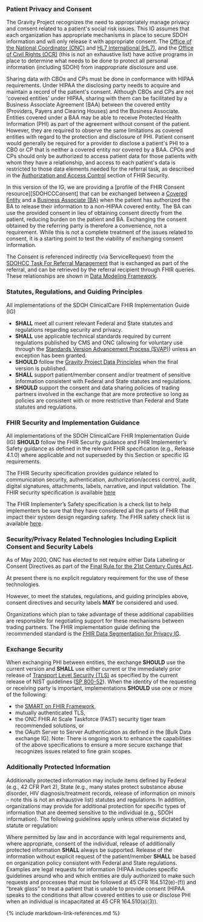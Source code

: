 ### Patient Privacy and Consent
The Gravity Project recognizes the need to appropriately manage privacy and consent related to a patient's social risk issues.  This IG assumes that each organization has appropriate mechanisms in place to secure SDOH information and will only release it with appropriate consent.  The [Office of the National Coordinator (ONC)](https://www.healthit.gov/) and [HL7 International (HL7)](http://www.hl7.org/index.cfm), and the [Office of Civil Rights (OCR)](https://www.hhs.gov/ocr/index.html) (this is not an exhaustive list) have active programs in place to determine what needs to be done to protect all personal information (including SDOH) from inappropriate disclosure and use.

Sharing data with CBOs and CPs must be done in conformance with HIPAA requirements.  Under HIPAA the disclosing party needs to acquire and maintain a record of the patient's consent.
Although CBOs and CPs are not 'covered entities' under HIPAA,
sharing with them can be facilitated by a Business Associate Agreement (BAA) between the covered entity (Providers, Payers and Clearing Houses) and the Business Associate.
Entities covered under a BAA may be able to receive Protected Health Information (PHI) as part of the agreement without consent of the patient. However, they are required to observe the same limitations as covered entities with regard to the protection and disclosure of PHI.  Patient consent would generally be required for a provider to disclose a patient's PHI to a CBO or CP that is neither a covered entity nor covered by a BAA.  CPOs and CPs should only be authorized to access patient data for those patients with whom they have a relationship, and access to each patient's data is restricted to those data elements needed for the referral task, as described in the [Authorization and Access Control]({{site.data.fhir.path}}security.html#binding) section of FHIR Security.

 In this version of the IG, we are providing a [profile of the FHIR Consent resource][SDOHCCConsent]  that can be exchanged between a [Covered Entity](https://www.hhs.gov/hipaa/for-professionals/covered-entities/index.html) and a [Business Associate (BA)](https://www.hhs.gov/hipaa/for-professionals/privacy/guidance/business-associates/index.html) when the patient has authorized the BA to release their information to a non-HIPAA covered entity.  The BA can use the provided consent in lieu of obtaining consent directly from the patient, reducing burden on the patient and BA.  Exchanging the consent obtained by the referring party is therefore a convenience, not a requirement.  While this is not a complete treatment of the issues related to consent, it is a starting point to test the viability of exchanging consent information.

 The Consent is referenced indirectly (via ServiceRequest) from the [SDOHCC Task For Referral Management](StructureDefinition-SDOHCC-TaskForReferralManagement.html) that is exchanged as part of the referral, and can be retrieved by the referral recipient through FHIR queries.   These relationships are shown in [Data Modeling Framework](sdoh_clinical_care_scope.html#data-modeling-framework).

### Statutes, Regulations, and Guiding Principles
All implementations of the SDOH ClinicalCare FHIR Implementation Guide (IG)
* **SHALL** meet all current relevant Federal and State statutes and regulations regarding security and privacy.
* **SHALL** use applicable technical standards required by current regulations published by CMS and ONC (allowing for voluntary use through the [Standards Version Advancement Process (SVAP)](https://www.healthit.gov/isa/standards-version-advancement-process#:~:text=ONC%20has%20established%20the%20voluntary,of%20Certification%20requirement%20(%C2%A7%20170.405))) unless an exception has been granted.
* **SHOULD** follow the [Gravity Project Data Principles](https://confluence.hl7.org/display/GRAV/Gravity+Data+Principles) when the final version is published.
* **SHALL** support patient/member consent and/or treatment of sensitive information consistent with Federal and State statutes and regulations.
* **SHOULD** support the consent and data sharing policies of trading partners involved in the exchange that are more protective so long as policies are consistent with or more restrictive than Federal and State statutes and regulations.

### FHIR Security and Implementation Guidance
All implementations of the SDOH ClinicalCare FHIR Implementation Guide (IG) **SHOULD** follow the FHIR Security guidance and FHIR Implementer’s Safety guidance as defined in the relevant FHIR specification (e.g., Release 4.1.0) where applicable and not superseded by this Section or specific IG requirements.

The FHIR Security specification provides guidance related to communication security, authentication, authorization/access control, audit, digital signatures, attachments, labels, narrative, and input validation. The FHIR security specification is available [here]({{site.data.fhir.path}}security.html)

The FHIR Implementer’s Safety specification is a check list to help implementers be sure that they have considered all the parts of FHIR that impact their system design regarding safety. The FHIR safety check list is available [here]({{site.data.fhir.path}}safety.html).

### Security/Privacy Related Technologies Including Explicit Consent and Security Labels
As of May 2020, ONC has elected to not require either Data Labeling or Consent Directives as part of the [Final Rule for the 21st Century Cures Act](https://www.federalregister.gov/documents/2020/05/01/2020-07419/21st-century-cures-act-interoperability-information-blocking-and-the-onc-health-it-certification).

At present there is no explicit regulatory requirement for the use of these technologies.

However, to meet the statutes, regulations, and guiding principles above, consent directives and security labels **MAY** be considered and used.

Organizations which plan to take advantage of these additional capabilities are responsible for negotiating support for these mechanisms between trading partners. The FHIR implementation guide defining the recommended standard is the [FHIR Data Segmentation for Privacy IG](http://hl7.org/fhir/uv/security-label-ds4p/).

### Exchange Security
When exchanging PHI between entities, the exchange **SHOULD** use the current version and **SHALL** use either current or the immediately prior release of [Transport Level Security (TLS)](https://datatracker.ietf.org/doc/html/rfc8446) as specified by the current release of NIST guidelines ([SP 800-52](https://csrc.nist.gov/publications/detail/sp/800-52/rev-2/final)).
When the identity of the requesting or receiving party is important, implementations **SHOULD** use one or more of the following:
* the [SMART on FHIR Framework](http://docs.smarthealthit.org/),
* mutually authenticated TLS,
* the ONC FHIR At Scale Taskforce (FAST) security tiger team recommended solutions, or
* the OAuth Server to Server Authentication as defined in the [Bulk Data exchange IG].
Note: There is ongoing work to enhance the capabilities of the above specifications to ensure a more secure exchange that recognizes issues related to fine grain scopes.

### Additionally Protected Information
Additionally protected information may include items defined by Federal (e.g., 42 CFR Part 2), State (e.g., many states protect substance abuse disorder, HIV diagnosis/treatment records, release of information on minors – note this is not an exhaustive list) statutes and regulations. In addition, organizations may provide for additional protection for specific types of information that are deemed sensitive to the individual (e.g., SDOH information). The following guidelines apply unless otherwise dictated by statute or regulation:

Where permitted by law and in accordance with legal requirements and, where appropriate, consent of the individual, release of additionally protected information **SHALL** always be supported.
Release of the information without explicit request of the patient/member **SHALL** be based on organization policy consistent with Federal and State regulations. Examples are legal requests for information (HIPAA includes specific guidelines around who and which entities are duly authorized to make such requests and processes that must be followed at 45 CFR 164.512(e)-(f)) and “break glass” to treat a patient that is unable to provide consent (HIPAA speaks to the conditions that allow covered entities to use or disclose PHI when an individual is incapacitated at 45 CFR 164.510(a)(3)).

{% include markdown-link-references.md %}